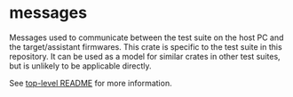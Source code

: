 # messages

Messages used to communicate between the test suite on the host PC and the target/assistant firmwares. This crate is specific to the test suite in this repository. It can be used as a model for similar crates in other test suites, but is unlikely to be applicable directly.

See [top-level README](https://github.com/braun-embedded/lpc845-test-stand/blob/master/README.md) for more information.
